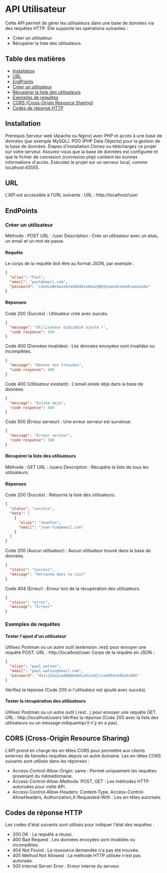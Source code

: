 # API Utilisateur

Cette API permet de gérer les utilisateurs dans une base de données via des requêtes HTTP. Elle supporte les opérations suivantes :

- Créer un utilisateur.
- Récupérer la liste des utilisateurs.

## Table des matières

- [Installation](#installation)
- [URL](#url)
- [EndPoints](#endpoints)
- [Créer un utilisateur](#créer-un-utilisateur)
- [Récupérer la liste des utilisateurs](#récupérer-la-liste-des-utilisateurs)
- [Exemples de requêtes](#exemples-de-requêtes)
- [CORS (Cross-Origin Resource Sharing)](#cors-cross-origin-resource-sharing)
- [Codes de réponse HTTP](#codes-de-réponse-http)

## Installation

Prérequis
Serveur web (Apache ou Nginx) avec PHP et accès à une base de données (par exemple MySQL).
PDO (PHP Data Objects) pour la gestion de la base de données.
Étapes d'installation
Clonez ou téléchargez ce projet sur votre serveur.
Assurez-vous que la base de données est configurée et que le fichier de connexion (connexion.php) contient les bonnes informations d'accès.
Exécutez le projet sur un serveur local, comme localhost:45555.

## URL

L'API est accessible à l'URL suivante :
URL : http://localhost/user

## EndPoints

### Créer un utilisateur

Méthode : POST
URL : /user
Description : Crée un utilisateur avec un alias, un email et un mot de passe.

#### Requête

Le corps de la requête doit être au format JSON, par exemple :

```json
{
  "alias": "Paul",
  "email": "paul@email.com",
  "password": "zae4za8e4aze4zae6848za4eaz@@€@zeaea€zaeekzaeozake"
}
```

#### Réponses

Code 200 (Succès) : Utilisateur créé avec succès.

```json
{
  "message": "Utilisateur dzdzzddzd ajouté !",
  "code response": 200
}
```

Code 400 (Données invalides) : Les données envoyées sont invalides ou incomplètes.

```json
{
  "message": "Donnes non trouvees",
  "code response": 400
}
```

Code 400 (Utilisateur existant) : L'email existe déjà dans la base de données.

```json
{
  "message": "Existe deja",
  "code response": 400
}
```

Code 500 (Erreur serveur) : Une erreur serveur est survenue.

```json
{
  "message": "Erreur serveur",
  "code response": 500
}
```

#### Récupérer la liste des utilisateurs

Méthode : GET
URL : /users
Description : Récupère la liste de tous les utilisateurs.

#### Réponses

Code 200 (Succès) : Retourne la liste des utilisateurs.

```json
{
  "status": "success",
  "data": [
    {
      "alias": "JeanFun",
      "email": "jean-fun@email.com"
    }
  ]
}
```

Code 200 (Aucun utilisateur) : Aucun utilisateur trouvé dans la base de données.

```json
{
  "status": "success",
  "message": "Personne dans le coin"
}
```

Code 404 (Erreur) : Erreur lors de la récupération des utilisateurs.

```json
{
  "status": "error",
  "message": "Erreur"
}
```

### Exemples de requêtes

#### Tester l'ajout d'un utilisateur

Utilisez Postman ou un autre outil (extension .rest) pour envoyer une requête POST.
URL : http://localhost/user
Corps de la requête en JSON :

```json
{
  "alias": "paul_watson",
  "email": "paul.watson@email.com",
  "password": "dazijdazpiad@@@da@dzadizadjizad484z4d8a4zd84"
}
```

Vérifiez la réponse (Code 200 si l'utilisateur est ajouté avec succès).

#### Tester la récupération des utilisateurs

Utilisez Postman ou un autre outil (.rest...) pour envoyer une requête GET.
URL : http://localhost/users
Vérifiez la réponse (Code 200 avec la liste des utilisateurs ou un message indiquantqu'il n'y en a pas).

## CORS (Cross-Origin Resource Sharing)

L'API prend en charge les en-têtes CORS pour permettre aux clients externes de fairedes requêtes depuis un autre domaine. Les en-têtes CORS suivants sont utilisés dans les réponses :

- Access-Control-Allow-Origin: same : Permet uniquement les requêtes provenant du mêmedomaine.
- Access-Control-Allow-Methods: POST, GET : Les méthodes HTTP autorisées pour cette API.
- Access-Control-Allow-Headers: Content-Type, Access-Control-AllowHeaders, Authorization,X-Requested-With : Les en-têtes autorisés.

## Codes de réponse HTTP

Les codes d'état suivants sont utilisés pour indiquer l'état des requêtes :

- 200 OK : La requête a réussi.
- 400 Bad Request : Les données envoyées sont invalides ou incomplètes.
- 404 Not Found : La ressource demandée n'a pas été trouvée.
- 405 Method Not Allowed : La méthode HTTP utilisée n'est pas autorisée.
- 500 Internal Server Error : Erreur interne du serveur.
